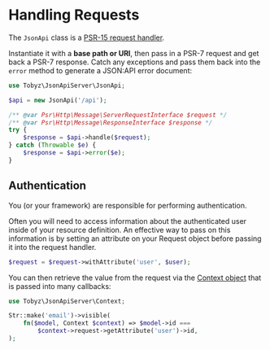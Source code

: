 # Handling Requests

The `JsonApi` class is a
[PSR-15 request handler](https://www.php-fig.org/psr/psr-15/).

Instantiate it with a **base path or URI**, then pass in a PSR-7 request and get
back a PSR-7 response. Catch any exceptions and pass them back into the `error`
method to generate a JSON:API error document:

```php
use Tobyz\JsonApiServer\JsonApi;

$api = new JsonApi('/api');

/** @var Psr\Http\Message\ServerRequestInterface $request */
/** @var Psr\Http\Message\ResponseInterface $response */
try {
    $response = $api->handle($request);
} catch (Throwable $e) {
    $response = $api->error($e);
}
```

## Authentication

You (or your framework) are responsible for performing authentication.

Often you will need to access information about the authenticated user inside of
your resource definition. An effective way to pass on this information is by
setting an attribute on your Request object before passing it into the request
handler.

```php
$request = $request->withAttribute('user', $user);
```

You can then retrieve the value from the request via the
[Context object](context.md) that is passed into many callbacks:

```php
use Tobyz\JsonApiServer\Context;

Str::make('email')->visible(
    fn($model, Context $context) => $model->id ===
        $context->request->getAttribute('user')->id,
);
```
